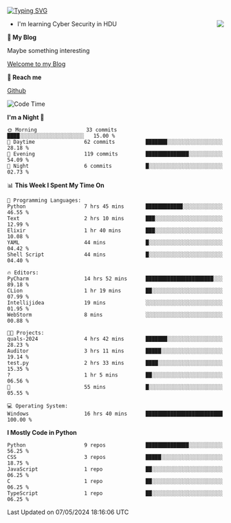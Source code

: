 [![Typing SVG](https://readme-typing-svg.herokuapp.com?font=Fira+Code&pause=1000&random=false&width=450&height=60&lines=Hello+%F0%9F%91%8B%F0%9F%8F%BB;I'm+JBNRZ)](https://git.io/typing-svg)

<a href="#">
  <img align="right" src="https://github-readme-stats.vercel.app/api?username=JBNRZ&show_icons=true&bg_color=15,f2f7fd,E0EAFC" />
</a>

- I'm learning Cyber Security in HDU

 **🌱 My Blog**

Maybe something interesting

[Welcome to my Blog](https://jbnrz.com.cn/)

 **💬 Reach me** 

[Github](https://github.com/JBNRZ)


<!--START_SECTION:waka-->
![Code Time](http://img.shields.io/badge/Code%20Time-451%20hrs%2013%20mins-blue)

**I'm a Night 🦉** 

```text
🌞 Morning                33 commits          ████░░░░░░░░░░░░░░░░░░░░░   15.00 % 
🌆 Daytime                62 commits          ███████░░░░░░░░░░░░░░░░░░   28.18 % 
🌃 Evening                119 commits         ██████████████░░░░░░░░░░░   54.09 % 
🌙 Night                  6 commits           █░░░░░░░░░░░░░░░░░░░░░░░░   02.73 % 
```


📊 **This Week I Spent My Time On** 

```text
💬 Programming Languages: 
Python                   7 hrs 45 mins       ████████████░░░░░░░░░░░░░   46.55 % 
Text                     2 hrs 10 mins       ███░░░░░░░░░░░░░░░░░░░░░░   12.99 % 
Elixir                   1 hr 40 mins        ███░░░░░░░░░░░░░░░░░░░░░░   10.08 % 
YAML                     44 mins             █░░░░░░░░░░░░░░░░░░░░░░░░   04.42 % 
Shell Script             44 mins             █░░░░░░░░░░░░░░░░░░░░░░░░   04.40 % 

🔥 Editors: 
PyCharm                  14 hrs 52 mins      ██████████████████████░░░   89.18 % 
CLion                    1 hr 19 mins        ██░░░░░░░░░░░░░░░░░░░░░░░   07.99 % 
Intellijidea             19 mins             ░░░░░░░░░░░░░░░░░░░░░░░░░   01.95 % 
WebStorm                 8 mins              ░░░░░░░░░░░░░░░░░░░░░░░░░   00.88 % 

🐱‍💻 Projects: 
quals-2024               4 hrs 42 mins       ███████░░░░░░░░░░░░░░░░░░   28.23 % 
Auditor                  3 hrs 11 mins       █████░░░░░░░░░░░░░░░░░░░░   19.14 % 
test.py                  2 hrs 33 mins       ████░░░░░░░░░░░░░░░░░░░░░   15.35 % 
?                        1 hr 5 mins         ██░░░░░░░░░░░░░░░░░░░░░░░   06.56 % 
🔭                        55 mins             █░░░░░░░░░░░░░░░░░░░░░░░░   05.55 % 

💻 Operating System: 
Windows                  16 hrs 40 mins      █████████████████████████   100.00 % 
```

**I Mostly Code in Python** 

```text
Python                   9 repos             ██████████████░░░░░░░░░░░   56.25 % 
CSS                      3 repos             █████░░░░░░░░░░░░░░░░░░░░   18.75 % 
JavaScript               1 repo              ██░░░░░░░░░░░░░░░░░░░░░░░   06.25 % 
C                        1 repo              ██░░░░░░░░░░░░░░░░░░░░░░░   06.25 % 
TypeScript               1 repo              ██░░░░░░░░░░░░░░░░░░░░░░░   06.25 % 
```




 Last Updated on 07/05/2024 18:16:06 UTC
<!--END_SECTION:waka-->
